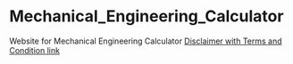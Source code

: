 # Mechanical_Engineering_Calculator
Website for Mechanical Engineering Calculator
[Disclaimer with Terms and Condition link](Arditiww1.github.io/DisclaimerWithTermsAndCondition.txt)

